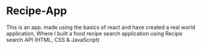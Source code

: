 # Recipe-App
This is an app. made using the basics of react and have created a real world application, Where I built a food recipe search 
application using Recipe search API 
(HTML, CSS & JavaScript)
